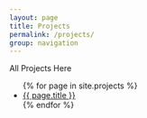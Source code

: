 ```yaml
---
layout: page
title: Projects
permalink: /projects/
group: navigation
---
```


All Projects Here

<ul>
{% for page in site.projects %}
  <li><a href="{{ page.url }}">{{ page.title }}</a></li>
{% endfor %}
</ul>
